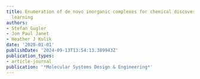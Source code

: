 ```yaml
---
title: Enumeration of de novo inorganic complexes for chemical discovery and machine
  learning
authors:
- Stefan Gugler
- Jon Paul Janet
- Heather J Kulik
date: '2020-01-01'
publishDate: '2024-09-13T13:54:13.389943Z'
publication_types:
- article-journal
publication: '*Molecular Systems Design & Engineering*'
---
```

